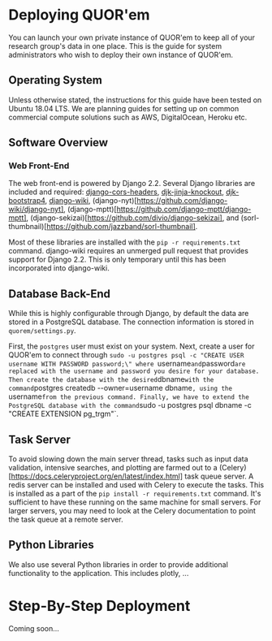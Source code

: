 # Deploying QUOR'em

You can launch your own private instance of QUOR'em to keep all of your research group's data in one place. This is the guide for system administrators who wish to deploy their own instance of QUOR'em.

## Operating System

Unless otherwise stated, the instructions for this guide have been tested on Ubuntu 18.04 LTS. We are planning guides for setting up on common commercial compute solutions such as AWS, DigitalOcean, Heroku etc.

## Software Overview

### Web Front-End

The web front-end is powered by Django 2.2. Several Django libraries are included and required: [django-cors-headers](https://pypi.org/project/django-cors-headers/), [djk-jinja-knockout](https://github.com/Dmitri-Sintsov/django-jinja-knockout), [djk-bootstrap4](https://github.com/Dmitri-Sintsov/djk-bootstrap4), [django-wiki](https://github.com/django-wiki/django-wiki.git), (django-nyt)[https://github.com/django-wiki/django-nyt], (django-mptt)[https://github.com/django-mptt/django-mptt], (django-sekizai)[https://github.com/divio/django-sekizai], and (sorl-thumbnail)[https://github.com/jazzband/sorl-thumbnail].

Most of these libraries are installed with the `pip -r requirements.txt` command. django-wiki requires an unmerged pull request that provides support for Django 2.2. This is only temporary until this has been incorporated into django-wiki.

## Database Back-End

While this is highly configurable through Django, by default the data are stored in a PostgreSQL database. The connection information is stored in `quorem/settings.py`.

First, the `postgres` user must exist on your system. Next, create a user for QUOR'em to connect through `sudo -u postgres psql -c "CREATE USER username WITH PASSWORD password;\" where `username` and `password` are replaced with the username and password you desire for your database. Then create the database with the desired `dbname` with the command `postgres createdb --owner=username dbname`, using the `username` from the previous command. Finally, we have to extend the PostgreSQL database with the command `sudo -u postgres psql dbname -c "CREATE EXTENSION pg_trgm"`.

## Task Server

To avoid slowing down the main server thread, tasks such as input data validation, intensive searches, and plotting are farmed out to a (Celery)[https://docs.celeryproject.org/en/latest/index.html] task queue server. A redis server can be installed and used with Celery to execute the tasks. This is installed as a part of the `pip install -r requirements.txt` command. It's sufficient to have these running on the same machine for small servers. For larger servers, you may need to look at the Celery documentation to point the task queue at a remote server.

## Python Libraries

We also use several Python libraries in order to provide additional functionality to the application. This includes plotly, ...

# Step-By-Step Deployment

Coming soon...
